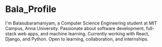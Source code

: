 # Bala_Profile
I'm Balasubaramaniyam, a Computer Science Engineering student at MIT Campus, Anna University. Passionate about software development, full-stack web apps, and machine learning. Currently working with React, Django, and Python. Open to learning, collaboration, and internships.
